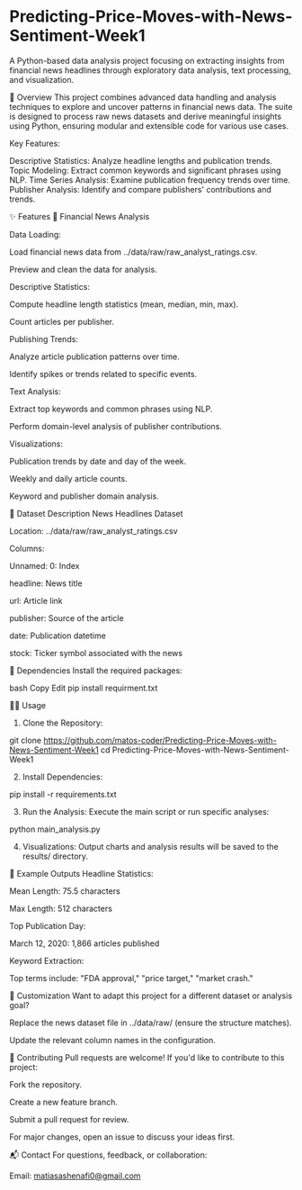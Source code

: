 # Predicting-Price-Moves-with-News-Sentiment-Week1

A Python-based data analysis project focusing on extracting insights from financial news headlines through exploratory data analysis, text processing, and visualization.

📁 Overview
This project combines advanced data handling and analysis techniques to explore and uncover patterns in financial news data. The suite is designed to process raw news datasets and derive meaningful insights using Python, ensuring modular and extensible code for various use cases.

Key Features:

Descriptive Statistics: Analyze headline lengths and publication trends.
Topic Modeling: Extract common keywords and significant phrases using NLP.
Time Series Analysis: Examine publication frequency trends over time.
Publisher Analysis: Identify and compare publishers' contributions and trends.

✨ Features
📰 Financial News Analysis

Data Loading:

Load financial news data from ../data/raw/raw_analyst_ratings.csv.

Preview and clean the data for analysis.

Descriptive Statistics:

Compute headline length statistics (mean, median, min, max).

Count articles per publisher.

Publishing Trends:

Analyze article publication patterns over time.

Identify spikes or trends related to specific events.

Text Analysis:

Extract top keywords and common phrases using NLP.

Perform domain-level analysis of publisher contributions.

Visualizations:

Publication trends by date and day of the week.

Weekly and daily article counts.

Keyword and publisher domain analysis.

📂 Dataset Description
News Headlines Dataset

Location: ../data/raw/raw_analyst_ratings.csv

Columns:

Unnamed: 0: Index

headline: News title

url: Article link

publisher: Source of the article

date: Publication datetime

stock: Ticker symbol associated with the news

🧰 Dependencies
Install the required packages:

bash
Copy
Edit
pip install requirment.txt

🧑‍💻 Usage
1. Clone the Repository:

git clone https://github.com/matos-coder/Predicting-Price-Moves-with-News-Sentiment-Week1
cd Predicting-Price-Moves-with-News-Sentiment-Week1

2. Install Dependencies:

pip install -r requirements.txt

3. Run the Analysis:
Execute the main script or run specific analyses:

python main_analysis.py

4. Visualizations:
Output charts and analysis results will be saved to the results/ directory.

📌 Example Outputs
Headline Statistics:

Mean Length: 75.5 characters

Max Length: 512 characters

Top Publication Day:

March 12, 2020: 1,866 articles published

Keyword Extraction:

Top terms include: "FDA approval," "price target," "market crash."

🧪 Customization
Want to adapt this project for a different dataset or analysis goal?

Replace the news dataset file in ../data/raw/ (ensure the structure matches).

Update the relevant column names in the configuration.

🤝 Contributing
Pull requests are welcome! If you'd like to contribute to this project:

Fork the repository.

Create a new feature branch.

Submit a pull request for review.

For major changes, open an issue to discuss your ideas first.

📬 Contact
For questions, feedback, or collaboration:

Email: matiasashenafi0@gmail.com